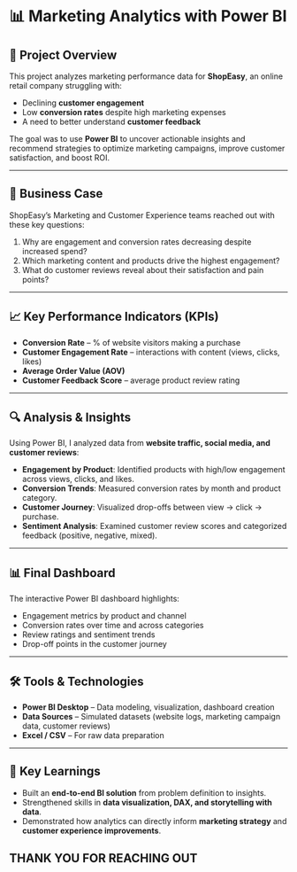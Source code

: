 # 📊 Marketing Analytics with Power BI

## 📌 Project Overview

This project analyzes marketing performance data for **ShopEasy**, an online retail company struggling with:

* Declining **customer engagement**
* Low **conversion rates** despite high marketing expenses
* A need to better understand **customer feedback**

The goal was to use **Power BI** to uncover actionable insights and recommend strategies to optimize marketing campaigns, improve customer satisfaction, and boost ROI.

---

## 🎯 Business Case

ShopEasy’s Marketing and Customer Experience teams reached out with these key questions:

1. Why are engagement and conversion rates decreasing despite increased spend?
2. Which marketing content and products drive the highest engagement?
3. What do customer reviews reveal about their satisfaction and pain points?

---

## 📈 Key Performance Indicators (KPIs)

* **Conversion Rate** – % of website visitors making a purchase
* **Customer Engagement Rate** – interactions with content (views, clicks, likes)
* **Average Order Value (AOV)**
* **Customer Feedback Score** – average product review rating

---

## 🔍 Analysis & Insights

Using Power BI, I analyzed data from **website traffic, social media, and customer reviews**:

* **Engagement by Product**: Identified products with high/low engagement across views, clicks, and likes.
* **Conversion Trends**: Measured conversion rates by month and product category.
* **Customer Journey**: Visualized drop-offs between view → click → purchase.
* **Sentiment Analysis**: Examined customer review scores and categorized feedback (positive, negative, mixed).

---

## 📊 Final Dashboard

The interactive Power BI dashboard highlights:

* Engagement metrics by product and channel
* Conversion rates over time and across categories
* Review ratings and sentiment trends
* Drop-off points in the customer journey

---

## 🛠️ Tools & Technologies

* **Power BI Desktop** – Data modeling, visualization, dashboard creation
* **Data Sources** – Simulated datasets (website logs, marketing campaign data, customer reviews)
* **Excel / CSV** – For raw data preparation

---

## 🚀 Key Learnings

* Built an **end-to-end BI solution** from problem definition to insights.
* Strengthened skills in **data visualization, DAX, and storytelling with data**.
* Demonstrated how analytics can directly inform **marketing strategy** and **customer experience improvements**.


## THANK YOU FOR REACHING OUT
